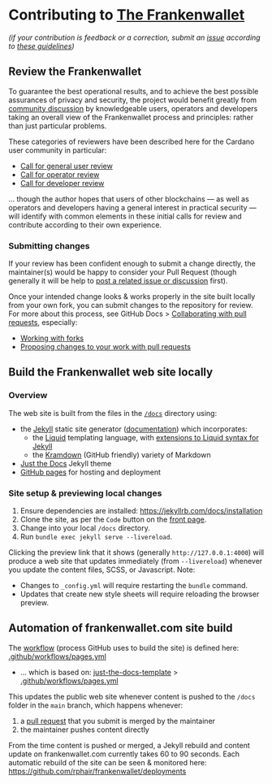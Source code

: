 # Contributing to [The Frankenwallet](https://frankenwallet.com)

_(if your contribution is feedback or a correction, submit an [issue](https://github.com/rphair/frankenwallet/issues) according to [these guidelines](README.md#community-discussion-questions-and-support))_

## Review the Frankenwallet
<a id="review"></a>

To guarantee the best operational results, and to achieve the best possible assurances of privacy and security, the project would benefit greatly from [community discussion](README.md#community) by knowledgeable users, operators and developers taking an overall view of the Frankenwallet process and principles: rather than just particular problems.

These categories of reviewers have been described here for the Cardano user community in particular:
* [Call for general user review](https://forum.cardano.org/t/frankenwallet-call-for-general-user-review/150242)
* [Call for operator review](https://forum.cardano.org/t/frankenwallet-call-for-spo-preliminary-review/150243)
* [Call for developer review](https://forum.cardano.org/t/frankenwallet-call-for-developer-review/150245)

... though the author hopes that users of other blockchains — as well as operators and developers having a general interest in practical security — will identify with common elements in these initial calls for review and contribute according to their own experience.

### Submitting changes

If your review has been confident enough to submit a change directly, the maintainer(s) would be happy to consider your Pull Request (though generally it will be help to [post a related issue or discussion](README.md#community) first).

Once your intended change looks & works properly in the site built locally from your own fork, you can submit changes to the repository for review.  For more about this process, see GitHub Docs > [Collaborating with pull requests](https://docs.github.com/en/pull-requests/collaborating-with-pull-requests), especially:
* [Working with forks](https://docs.github.com/en/pull-requests/collaborating-with-pull-requests/working-with-forks)
* [Proposing changes to your work with pull requests](https://docs.github.com/en/pull-requests/collaborating-with-pull-requests/proposing-changes-to-your-work-with-pull-requests)

## Build the Frankenwallet web site locally

### Overview

The web site is built from the files in the [`/docs`](docs) directory using:
* the [Jekyll](https://jekyllrb.com/) static site generator ([documentation](https://jekyllrb.com/docs/)) which incorporates:
  * the [Liquid](https://shopify.github.io/liquid/) templating language, with [extensions to Liquid syntax for Jekyll](https://jekyllrb.com/docs/liquid/)
  * the [Kramdown](https://jekyllrb.com/docs/configuration/markdown/) (GitHub friendly) variety of Markdown
* [Just the Docs](https://just-the-docs.com) Jekyll theme
* [GitHub pages](https://docs.github.com/en/pages) for hosting and deployment

### Site setup & previewing local changes

1. Ensure dependencies are installed: https://jekyllrb.com/docs/installation
1. Clone the site, as per the `Code` button on the [front page](https://github.com/rphair/frankenwallet).
1. Change into your local `/docs` directory.
1. Run `bundle exec jekyll serve --livereload`.

Clicking the preview link that it shows (generally `http://127.0.0.1:4000`) will produce a web site that updates immediately (from `--livereload`) whenever you update the content files, SCSS, or Javascript.  Note:
* Changes to `_config.yml` will require restarting the `bundle` command.
* Updates that create new style sheets will require reloading the browser preview.

## Automation of frankenwallet.com site build

The [workflow](https://docs.github.com/en/pages/getting-started-with-github-pages/using-custom-workflows-with-github-pages) (process GitHub uses to build the site) is defined here: [.github/workflows/pages.yml](.github/workflows/pages.yml)
* ... which is based on: [just-the-docs-template](https://github.com/just-the-docs/just-the-docs-template) > [.github/workflows/pages.yml](https://github.com/just-the-docs/just-the-docs-template/blob/main/.github/workflows/pages.yml)

This updates the public web site whenever content is pushed to the `/docs` folder in the `main` branch, which happens whenever:
1. a [pull request](/pulls) that you submit is merged by the maintainer
1. the maintainer pushes content directly

From the time content is pushed or merged, a Jekyll rebuild and content update on frankenwallet.com currently takes 60 to 90 seconds.  Each automatic rebuild of the site can be seen & monitored here: https://github.com/rphair/frankenwallet/deployments

